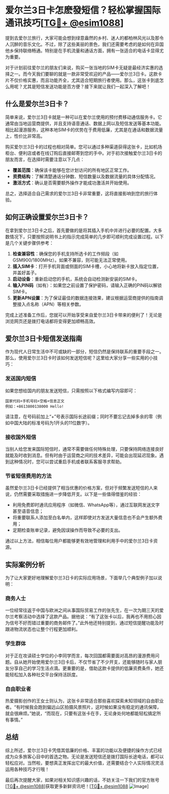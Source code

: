 # 爱尔兰3日卡怎麽發短信？轻松掌握国际通讯技巧[[TG💪+ @esim1088](https://t.me/s/esim1088)]

提到去爱尔兰旅行，大家可能会想到绿意盎然的乡村、迷人的都柏林风光以及那令人沉醉的音乐文化。不过，除了这些美丽的景色，我们还需要考虑的是如何在异国他乡保持联络畅通。特别是在手机流量和通话方面，拥有一张适合的电话卡显得尤为重要。

对于计划前往爱尔兰的朋友们来说，购买一张当地的SIM卡无疑是最经济实惠的选择之一。而今天我们要聊的就是一款非常受欢迎的产品——爱尔兰3日卡。这款卡片不仅价格实惠，而且功能齐全，尤其适合短期旅行者使用。那么，这张卡到底怎么用呢？尤其是短信发送功能是否方便？接下来就让我们一起深入了解吧！

## 什么是爱尔兰3日卡？

简单来说，爱尔兰3日卡就是一种可以在爱尔兰使用的预付费移动通信服务卡。它通常由当地运营商提供，并且支持语音通话、数据上网以及短信发送等基本功能。相比起漫游服务，这种本地SIM卡的优势在于费用低廉，尤其是在通话和数据流量上，性价比非常高。

购买爱尔兰3日卡的过程也相对简单。您可以通过多种渠道获得这张卡，比如机场柜台、便利店或者在线订购后直接邮寄到您的手中。对于初次接触爱尔兰3日卡的朋友而言，在选择时需要注意以下几点：

- **覆盖范围**：确保该卡能够在您计划访问的所有地区正常工作。
- **资费结构**：了解清楚通话分钟数、短信数量以及数据流量的具体分配情况。
- **激活方式**：确认是否需要额外操作才能成功激活并开始使用。

总之，选择适合自己需求的爱尔兰3日卡非常重要，这将直接影响到您的旅行体验。

## 如何正确设置爱尔兰3日卡？

在拿到爱尔兰3日卡之后，首先要做的是将其插入手机中并进行必要的配置。大多数情况下，只要按照说明书上的指示完成简单的几步即可顺利完成设置过程。以下是几个关键步骤供参考：

1. **检查兼容性**：确保您的手机支持所选卡的工作频段（如GSM900/1800MHz）。如果不兼容，则可能无法正常使用。
2. **插入SIM卡**：打开手机背面或侧面的SIM卡槽，小心地将新卡放入指定位置，并盖好盖子。
3. **启动设备**：重新启动您的手机，系统会自动检测新安装的SIM卡。
4. **输入PIN码**（如有）：如果您之前设置了保护密码，请输入正确的PIN码以解锁SIM卡。
5. **更新APN设置**：为了保证最佳的数据连接效果，建议根据运营商提供的指南调整接入点名称（APN）等相关参数。

完成上述准备工作后，您就可以开始享受来自爱尔兰3日卡带来的便利了！无论是浏览网页还是拨打电话都将变得更加顺畅高效。

## 爱尔兰3日卡短信发送指南

作为现代人日常生活中不可或缺的一部分，短信仍然是保持联系的重要手段之一。那么，使用爱尔兰3日卡时该如何发送短信呢？这里给大家分享一些实用的小技巧：

### 发送国内短信

如果您想给国内的朋友发送短信，只需按照以下格式编写内容即可：
```
国家代码+手机号码+空格+信息正文
例如：+8613800138000 Hello!
```
请注意，在号码前加上“+”号表示国际长途前缀；同时不要忘记去掉多余的零（例如中国大陆的标准号码为1开头的11位数字）。

### 接收国外短信

当别人给您发来国际短信时，通常不需要做任何特殊处理，只要保持网络连接良好就能及时收到消息。但有时由于运营商之间的技术差异，可能会出现延迟现象。遇到这种情况时，您可以尝试重启手机或者联系客服寻求帮助。

### 节省短信费用的方法

虽然爱尔兰3日卡已经提供了相当优惠的价格方案，但对于频繁发送短信的人来说，仍然需要采取措施进一步降低开支。以下是一些值得借鉴的经验：
- 利用免费即时通讯应用程序（如微信、WhatsApp等），通过互联网发送文字甚至语音信息；
- 将重要联系人添加至白名单内，这样即使对方发送大量信息也不会产生额外费用；
- 定期检查账单记录，避免因误操作而导致不必要的支出。

通过以上方法，相信每位用户都能够更有效地管理和利用手中的爱尔兰3日卡资源。

## 实际案例分析

为了让大家更好地理解爱尔兰3日卡的实际应用场景，下面举几个典型例子加以说明：

### 商务人士

一位经常往返于中国与欧洲之间从事国际贸易工作的张先生，在一次为期三天的爱尔兰考察活动中选择了这款产品。据他说：“有了这张卡以后，我再也不用担心因为信号不好而错过重要的商务邮件了。”此外他还特别提到，通过短信提醒功能及时跟进物流状态也让整个行程更加顺利。

### 学生群体

对于正在攻读硕士学位的小李同学而言，每次回国都需要面对高昂的漫游费用问题。自从她开始使用爱尔兰3日卡后，不仅节省了不少开支，还能够随时与家人朋友分享自己的学习生活点滴。更重要的是，借助这款卡提供的低廉资费条件，她还能轻松加入各种社交平台保持活跃度。

### 自由职业者

热爱摄影创作的王女士则认为，这张卡非常适合那些喜欢探索未知领域的自由职业者。“有时候我会跑到偏远山区拍摄风景照片，这时候如果没有稳定的通讯保障，就会很麻烦。”她说，“而现在，只要有这张卡在手，无论身处何地都能轻松搞定所有事情。”

## 总结

综上所述，爱尔兰3日卡凭借其低廉的价格、丰富的功能以及便捷的操作方式已经成为众多旅客心目中的首选之物。无论是发送短信还是拨打国际长途电话，都可以轻松应对。当然啦，要想真正发挥出它的最大价值，还需要结合个人实际情况灵活运用各种技巧才行哦！

最后再次提醒大家，如果对相关知识感兴趣的话，不妨关注一下我们的官方账号[[TG💪+ @esim1088](https://t.me/s/esim1088)]获取更多新鲜资讯吧！[[TG💪+ @esim1088](https://t.me/s/esim1088) ![Image](https://i.postimg.cc/4NQfJmqS/Snipaste-2025-05-13-00-14-12.png)]